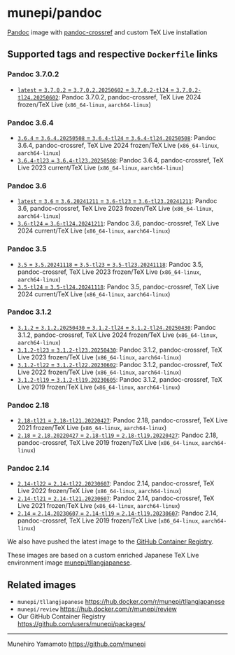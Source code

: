 # munepi/pandoc
[Pandoc](https://pandoc.org/) image with [pandoc-crossref](https://lierdakil.github.io/pandoc-crossref/) and custom TeX Live installation

## Supported tags and respective `Dockerfile` links

### Pandoc 3.7.0.2
 * [`latest` = `3.7.0.2` = `3.7.0.2.20250602` = `3.7.0.2-tl24` = `3.7.0.2-tl24.20250602`](https://github.com/munepi/docker-pandoc/blob/20250602/3.7.0.2/Dockerfile): Pandoc 3.7.0.2, pandoc-crossref, TeX Live 2024 frozen/TeX Live (`x86_64-linux`, `aarch64-linux`)

### Pandoc 3.6.4
 * [`3.6.4` = `3.6.4.20250508` = `3.6.4-tl24` = `3.6.4-tl24.20250508`](https://github.com/munepi/docker-pandoc/blob/20250508/3.6.4/Dockerfile): Pandoc 3.6.4, pandoc-crossref, TeX Live 2024 frozen/TeX Live (`x86_64-linux`, `aarch64-linux`)
 * [`3.6.4-tl23` = `3.6.4-tl23.20250508`](https://github.com/munepi/docker-pandoc/blob/20250508/3.6.4/Dockerfile): Pandoc 3.6.4, pandoc-crossref, TeX Live 2023 current/TeX Live (`x86_64-linux`, `aarch64-linux`)

### Pandoc 3.6
 * [`latest` = `3.6` = `3.6.20241211` = `3.6-tl23` = `3.6-tl23.20241211`](https://github.com/munepi/docker-pandoc/blob/20241211/3.6/Dockerfile): Pandoc 3.6, pandoc-crossref, TeX Live 2023 frozen/TeX Live (`x86_64-linux`, `aarch64-linux`)
 * [`3.6-tl24` = `3.6-tl24.20241211`](https://github.com/munepi/docker-pandoc/blob/20241211/3.6/Dockerfile): Pandoc 3.6, pandoc-crossref, TeX Live 2024 current/TeX Live (`x86_64-linux`, `aarch64-linux`)

### Pandoc 3.5
 * [`3.5` = `3.5.20241118` = `3.5-tl23` = `3.5-tl23.20241118`](https://github.com/munepi/docker-pandoc/blob/20241118/3.5/Dockerfile): Pandoc 3.5, pandoc-crossref, TeX Live 2023 frozen/TeX Live (`x86_64-linux`, `aarch64-linux`)
 * [`3.5-tl24` = `3.5-tl24.20241118`](https://github.com/munepi/docker-pandoc/blob/20241118/3.5/Dockerfile): Pandoc 3.5, pandoc-crossref, TeX Live 2024 current/TeX Live (`x86_64-linux`, `aarch64-linux`)

### Pandoc 3.1.2
 * [`3.1.2` = `3.1.2.20250430` = `3.1.2-tl24` = `3.1.2-tl24.20250430`](https://github.com/munepi/docker-pandoc/blob/20250430/3.1.2/Dockerfile): Pandoc 3.1.2, pandoc-crossref, TeX Live 2024 frozen/TeX Live (`x86_64-linux`, `aarch64-linux`)
 * [`3.1.2-tl23` = `3.1.2-tl23.20250430`](https://github.com/munepi/docker-pandoc/blob/20250430/3.1.2/Dockerfile): Pandoc 3.1.2, pandoc-crossref, TeX Live 2023 frozen/TeX Live (`x86_64-linux`, `aarch64-linux`)
 * [`3.1.2-tl22` = `3.1.2-tl22.20230602`](https://github.com/munepi/docker-pandoc/blob/20230602/3.1.2/Dockerfile): Pandoc 3.1.2, pandoc-crossref, TeX Live 2022 frozen/TeX Live (`x86_64-linux`, `aarch64-linux`)
 * [`3.1.2-tl19` = `3.1.2-tl19.20230605`](https://github.com/munepi/docker-pandoc/blob/20230605/3.1.2/Dockerfile): Pandoc 3.1.2, pandoc-crossref, TeX Live 2019 frozen/TeX Live (`x86_64-linux`, `aarch64-linux`)

### Pandoc 2.18
 * [`2.18-tl21` = `2.18-tl21.20220427`](https://github.com/munepi/docker-pandoc/blob/20220427/2.18/Dockerfile): Pandoc 2.18, pandoc-crossref, TeX Live 2021 frozen/TeX Live (`x86_64-linux`, `aarch64-linux`)
 * [`2.18` = `2.18.20220427` = `2.18-tl19` = `2.18-tl19.20220427`](https://github.com/munepi/docker-pandoc/blob/20220427/2.18/Dockerfile): Pandoc 2.18, pandoc-crossref, TeX Live 2019 frozen/TeX Live (`x86_64-linux`, `aarch64-linux`)

### Pandoc 2.14
 * [`2.14-tl22` = `2.14-tl22.20230607`](https://github.com/munepi/docker-pandoc/blob/20230607/2.14/Dockerfile): Pandoc 2.14, pandoc-crossref, TeX Live 2022 frozen/TeX Live (`x86_64-linux`, `aarch64-linux`)
 * [`2.14-tl21` = `2.14-tl21.20230607`](https://github.com/munepi/docker-pandoc/blob/20230607/2.14/Dockerfile): Pandoc 2.14, pandoc-crossref, TeX Live 2021 frozen/TeX Live (`x86_64-linux`, `aarch64-linux`)
 * [`2.14` = `2.14.20230607` = `2.14-tl19` = `2.14-tl19.20230607`](https://github.com/munepi/docker-pandoc/blob/20230607/2.14/Dockerfile): Pandoc 2.14, pandoc-crossref, TeX Live 2019 frozen/TeX Live (`x86_64-linux`, `aarch64-linux`)


We also have pushed the latest image to the [GitHub Container Registry](https://github.com/users/munepi/packages/container/package/pandoc).

These images are based on a custom enriched Japanese TeX Live environment image [munepi/tllangjapanese](https://hub.docker.com/r/munepi/tllangjapanese).


## Related images

 * `munepi/tllangjapanese` https://hub.docker.com/r/munepi/tllangjapanese
 * `munepi/review` https://hub.docker.com/r/munepi/review
 * Our GitHub Container Registry https://github.com/users/munepi/packages/

--------------------

Munehiro Yamamoto
https://github.com/munepi
